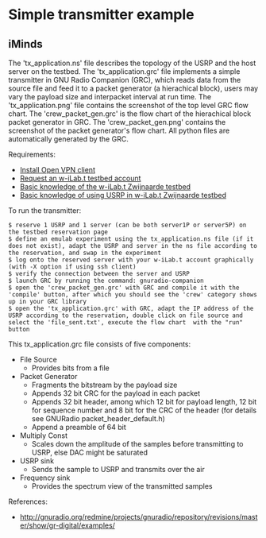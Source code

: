 Simple transmitter example
===================

iMinds
-----

The 'tx_application.ns' file describes the topology of the USRP and the host server on the testbed.
The 'tx_application.grc' file implements a simple transmitter in GNU Radio Companion (GRC), which reads data from the source file and feed it to a packet generator (a hierachical block), users may vary the payload size and interpacket interval at run time. 
The 'tx_application.png' file contains the screenshot of the top level GRC flow chart.
The 'crew_packet_gen.grc' is the flow chart  of the hierachical block packet generator in GRC.
The 'crew_packet_gen.png' contains the screenshot of the packet generator's flow chart.
All python files are automatically generated by the GRC.

Requirements:

  * [Install Open VPN client](https://openvpn.net/index.php/open-source/downloads.html)
  * [Request an w-iLab.t testbed account](http://ilabt.iminds.be/gettingstarted)
  * [Basic knowledge of the w-iLab.t Zwijnaarde testbed](http://ilabt.iminds.be/node/93)
  * [Basic knowledge of using USRP in w-iLab.t Zwijnaarde testbed](http://doc.ilabt.iminds.be/ilabt-documentation/wilabfacility.html#using-the-usrp-devices)

To run the transmitter:

    $ reserve 1 USRP and 1 server (can be both server1P or server5P) on the testbed reservation page
    $ define an emulab experiment using the tx_application.ns file (if it does not exist), adapt the USRP and server in the ns file according to the reservation, and swap in the experiment
    $ log onto the reserved server with your w-iLab.t account graphically (with -X option if using ssh client)
    $ verify the connection between the server and USRP
    $ launch GRC by running the command: gnuradio-companion
    $ open the 'crew_packet_gen.grc' with GRC and compile it with the 'compile' button, after which you should see the 'crew' category shows up in your GRC library
    $ open the 'tx_application.grc' with GRC, adapt the IP address of the USRP according to the reservation, double click on file source and select the 'file_sent.txt', execute the flow chart  with the "run" button 

This tx_application.grc file consists of five components:
  * File Source
    * Provides bits from a file
  * Packet Generator 
    * Fragments the bitstream by the payload size
    * Appends 32 bit CRC for the payload in each packet
    * Appends 32 bit header, among which 12 bit for payload length, 12 bit for sequence number and 8 bit for the CRC of the header (for details see GNURadio packet_header_default.h)  
    * Append a preamble of 64 bit
  * Multiply Const
    * Scales down the amplitude of the samples before transmitting to USRP, else DAC might be saturated
  * USRP sink
    * Sends the sample to USRP and transmits over the air
  * Frequency sink
    * Provides the spectrum view of the transmitted samples

References:
  * http://gnuradio.org/redmine/projects/gnuradio/repository/revisions/master/show/gr-digital/examples/


